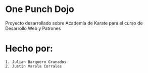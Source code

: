 # One Punch Dojo

Proyecto desarrollado sobre Academia de Karate para el curso de Desarrollo Web y Patrones

# Hecho por:
    1. Julian Barquero Granados
    2. Justin Varela Corrales
